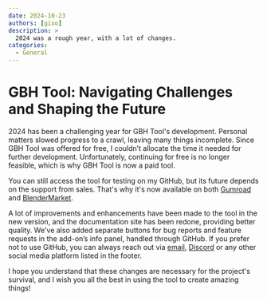 ```yaml
---
date: 2024-10-23
authors: [gixo]
description: >
  2024 was a rough year, with a lot of changes.
categories:
  - General
---
```


# GBH Tool: Navigating Challenges and Shaping the Future

2024 has been a challenging year for GBH Tool's development. Personal matters slowed progress to a crawl, leaving many things incomplete. Since GBH Tool was offered for free, I couldn’t allocate the time it needed for further development. Unfortunately, continuing for free is no longer feasible, which is why GBH Tool is now a paid tool.

You can still access the tool for testing on my GitHub, but its future depends on the support from sales. That's why it's now available on both [Gumroad](https://gixo.gumroad.com/l/GBHTool) and [BlenderMarket](https://blendermarket.com/products/gbhtool).

A lot of improvements and enhancements have been made to the tool in the new version, and the documentation site has been redone, providing better quality. We've also added separate buttons for bug reports and feature requests in the add-on’s info panel, handled through GitHub. If you prefer not to use GitHub, you can always reach out via [email](mailto:GixoXYZ@proton.me), [Discord](https://discord.com/invite/TxTpJ8FQaz) or any other social media platform listed in the footer.

I hope you understand that these changes are necessary for the project's survival, and I wish you all the best in using the tool to create amazing things!